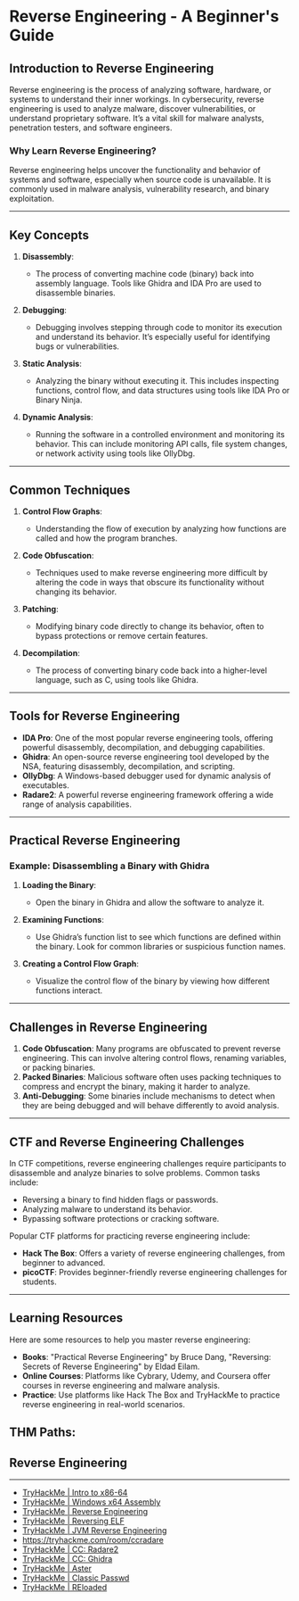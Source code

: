 
# Reverse Engineering - A Beginner's Guide

## Introduction to Reverse Engineering

Reverse engineering is the process of analyzing software, hardware, or systems to understand their inner workings. In cybersecurity, reverse engineering is used to analyze malware, discover vulnerabilities, or understand proprietary software. It’s a vital skill for malware analysts, penetration testers, and software engineers.

### Why Learn Reverse Engineering?

Reverse engineering helps uncover the functionality and behavior of systems and software, especially when source code is unavailable. It is commonly used in malware analysis, vulnerability research, and binary exploitation.

---

## Key Concepts

1. **Disassembly**:
   - The process of converting machine code (binary) back into assembly language. Tools like Ghidra and IDA Pro are used to disassemble binaries.
   
2. **Debugging**:
   - Debugging involves stepping through code to monitor its execution and understand its behavior. It’s especially useful for identifying bugs or vulnerabilities.
   
3. **Static Analysis**:
   - Analyzing the binary without executing it. This includes inspecting functions, control flow, and data structures using tools like IDA Pro or Binary Ninja.
   
4. **Dynamic Analysis**:
   - Running the software in a controlled environment and monitoring its behavior. This can include monitoring API calls, file system changes, or network activity using tools like OllyDbg.

---

## Common Techniques

1. **Control Flow Graphs**:
   - Understanding the flow of execution by analyzing how functions are called and how the program branches.

2. **Code Obfuscation**:
   - Techniques used to make reverse engineering more difficult by altering the code in ways that obscure its functionality without changing its behavior.

3. **Patching**:
   - Modifying binary code directly to change its behavior, often to bypass protections or remove certain features.

4. **Decompilation**:
   - The process of converting binary code back into a higher-level language, such as C, using tools like Ghidra.

---

## Tools for Reverse Engineering

- **IDA Pro**: One of the most popular reverse engineering tools, offering powerful disassembly, decompilation, and debugging capabilities.
- **Ghidra**: An open-source reverse engineering tool developed by the NSA, featuring disassembly, decompilation, and scripting.
- **OllyDbg**: A Windows-based debugger used for dynamic analysis of executables.
- **Radare2**: A powerful reverse engineering framework offering a wide range of analysis capabilities.

---

## Practical Reverse Engineering

### Example: Disassembling a Binary with Ghidra
1. **Loading the Binary**:
   - Open the binary in Ghidra and allow the software to analyze it.
   
2. **Examining Functions**:
   - Use Ghidra’s function list to see which functions are defined within the binary. Look for common libraries or suspicious function names.
   
3. **Creating a Control Flow Graph**:
   - Visualize the control flow of the binary by viewing how different functions interact.

---

## Challenges in Reverse Engineering

1. **Code Obfuscation**: Many programs are obfuscated to prevent reverse engineering. This can involve altering control flows, renaming variables, or packing binaries.
2. **Packed Binaries**: Malicious software often uses packing techniques to compress and encrypt the binary, making it harder to analyze.
3. **Anti-Debugging**: Some binaries include mechanisms to detect when they are being debugged and will behave differently to avoid analysis.

---

## CTF and Reverse Engineering Challenges

In CTF competitions, reverse engineering challenges require participants to disassemble and analyze binaries to solve problems. Common tasks include:

- Reversing a binary to find hidden flags or passwords.
- Analyzing malware to understand its behavior.
- Bypassing software protections or cracking software.

Popular CTF platforms for practicing reverse engineering include:

- **Hack The Box**: Offers a variety of reverse engineering challenges, from beginner to advanced.
- **picoCTF**: Provides beginner-friendly reverse engineering challenges for students.

---

## Learning Resources

Here are some resources to help you master reverse engineering:

- **Books**: "Practical Reverse Engineering" by Bruce Dang, "Reversing: Secrets of Reverse Engineering" by Eldad Eilam.
- **Online Courses**: Platforms like Cybrary, Udemy, and Coursera offer courses in reverse engineering and malware analysis.
- **Practice**: Use platforms like Hack The Box and TryHackMe to practice reverse engineering in real-world scenarios.

## THM Paths:
## Reverse Engineering

---

- [TryHackMe | Intro to x86-64](https://tryhackme.com/room/introtox8664)
- [TryHackMe | Windows x64 Assembly](https://tryhackme.com/room/win64assembly)
- [TryHackMe | Reverse Engineering](https://tryhackme.com/room/reverseengineering)
- [TryHackMe | Reversing ELF](https://tryhackme.com/room/reverselfiles)
- [TryHackMe | JVM Reverse Engineering](https://tryhackme.com/room/jvmreverseengineering)
- https://tryhackme.com/room/ccradare
- [TryHackMe | CC: Radare2](https://tryhackme.com/room/ccradare2)
- [TryHackMe | CC: Ghidra](https://tryhackme.com/room/ccghidra)
- [TryHackMe | Aster](https://tryhackme.com/room/aster)
- [TryHackMe | Classic Passwd](https://tryhackme.com/room/classicpasswd)
- [TryHackMe | REloaded](https://tryhackme.com/room/reloaded)